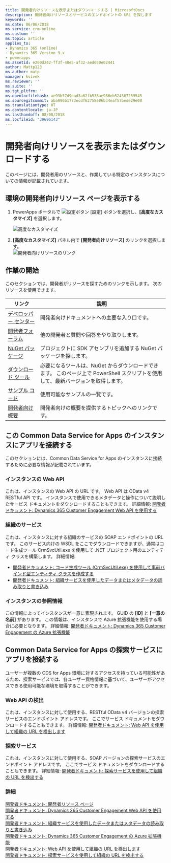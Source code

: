 ```yaml
---
title: 開発者向けリソースを表示またはダウンロードする | MicrosoftDocs
description: 開発者向けリソースとサービスのエンドポイントの URL を探します
keywords: ''
ms.date: 06/06/2018
ms.service: crm-online
ms.custom: ''
ms.topic: article
applies_to:
- Dynamics 365 (online)
- Dynamics 365 Version 9.x
- powerapps
ms.assetid: e200d242-ff3f-48e5-af32-aed050e02441
author: Mattp123
ms.author: matp
manager: kvivek
ms.reviewer: ''
ms.suite: ''
ms.tgt_pltfrm: ''
ms.openlocfilehash: ae93b57d9ead3a62fb538ae986eb524367259545
ms.sourcegitcommit: aba996b1773ecdf62758e06b34eaf57bede29e08
ms.translationtype: HT
ms.contentlocale: ja-JP
ms.lasthandoff: 08/08/2018
ms.locfileid: "39696143"
---
```

<!-- TODO: The Developer Resources page have to be updated to match this page -->

# <a name="view-or-download-developer-resources"></a>開発者向けリソースを表示またはダウンロードする

このページには、開発者用のリソースと、作業している特定のインスタンスについての情報が記載されています。 

## <a name="view-the-developer-resources-page-for-your-environment"></a>環境の開発者向けリソース ページを表示する

1. PowerApps ポータルで ![設定ボタン](../../administrator/media/settings-button-nav-bar.png) [設定] ボタンを選択し、**[高度なカスタマイズ]** を選択します。

    ![高度なカスタマイズ](media/advanced-customizations-menu.png)

1. **[高度なカスタマイズ]** パネル内で **[開発者向けリソース]** のリンクを選択します。<br />![開発者向けリソースのリンク](media/developer-resources-link.png)

## <a name="getting-started"></a>作業の開始 

このセクションでは、開発者がリソースを探すためのリンクを示します。 次のリソースを使用できます。


|リンク |説明|
|---------|---------|
|[デベロッパー センター](https://go.microsoft.com/fwlink/?LinkId=551006)|開発者向けドキュメントへの主要な入り口です。|
|[開発者フォーラム](https://go.microsoft.com/fwlink/?LinkId=550993)|他の開発者と質問や回答をやり取りします。|
|[NuGet パッケージ](https://go.microsoft.com/fwlink/?LinkId=550994)|プロジェクトに SDK アセンブリを追加する NuGet パッケージを探します。|
|[ダウンロード ツール](https://go.microsoft.com/fwlink/?LinkID=512122)|必要になるツールは、NuGet からダウンロードできます。 このページ上で PowerShell スクリプトを使用して、最新バージョンを取得します。|
|[サンプル コード](https://go.microsoft.com/fwlink/?LinkId=553007)|使用可能なサンプルの一覧です。|
|[開発者向け概要](https://go.microsoft.com/fwlink/?LinkId=550995)|開発者向けの概要を提供するトピックへのリンクです。|

<!-- TODO update 512122 to go to https://docs.microsoft.com/dynamics365/customer-engagement/developer/download-tools-nuget -->


## <a name="connect-your-apps-to-this-instance-of-common-data-service-for-apps"></a>この Common Data Service for Apps のインスタンスにアプリを接続する

このセクションには、Common Data Service for Apps のインスタンスに接続するために必要な情報が記載されています。

### <a name="instance-web-api"></a>インスタンスの Web API

これは、インスタンスの Web API の URL です。 Web API は OData v4 RESTful API です。 インスタンスで使用できるメタデータと操作について説明したサービス ドキュメントをダウンロードすることもできます。 詳細情報: [開発者ドキュメント: Dynamics 365 Customer Engagement Web API を使用する](/dynamics365/customer-engagement/developer/use-microsoft-dynamics-365-web-api)

### <a name="organization-service"></a>組織のサービス

これは、インスタンスに対する組織のサービスの SOAP エンドポイントの URL です。
このサービス向けの WSDL をここでダウンロードできますが、通常はコード生成ツール CrmSvcUtil.exe を使用して .NET プロジェクト用のエンティティ クラスを構築します。 詳細情報: 
- [開発者ドキュメント: コード生成ツール (CrmSvcUtil.exe) を使用して事前バインド型エンティティ クラスを作成する](/dynamics365/customer-engagement/developer/org-service/create-early-bound-entity-classes-code-generation-tool)
- [開発者ドキュメント: 組織サービスを使用したデータまたはメタデータの読み取りと書き込み](/dynamics365/customer-engagement/developer/org-service/use-organization-service-read-write-data-metadata)

### <a name="instance-reference-information"></a>インスタンスの参照情報

この情報によってインスタンスが一意に表現されます。 GUID の **[ID]** と **[一意の名前]** があります。
この情報は、インスタンスで Azure 拡張機能を使用する場合に必要となります。
詳細情報: [開発者ドキュメント: Dynamics 365 Customer Engagement の Azure 拡張機能](/dynamics365/customer-engagement/developer/azure-extensions)

## <a name="connect-your-apps-to-the-common-data-service-for-apps-discovery-service"></a>Common Data Service for Apps の探索サービスにアプリを接続する

ユーザーが複数の CDS for Apps 環境に対するアクセスを持っている可能性があるため、探索サービスでは、各ユーザー資格情報に基づいて、ユーザーがアクセスできる使用可能な環境を取得することができます。

### <a name="discovery-web-api"></a>Web API の検出

これは、インスタンスに対して使用する、RESTful OData v4 バージョンの探索サービスのエンドポイント アドレスです。 ここでサービス ドキュメントをダウンロードすることもできます。
詳細情報: [開発者ドキュメント: Web API を使用して組織の URL を検出します](/dynamics365/customer-engagement/developer/webapi/discover-url-organization-web-api)


### <a name="discovery-service"></a>探索サービス

これは、インスタンスに対して使用する、SOAP バージョンの探索サービスのエンドポイント アドレスです。 ここでサービス ドキュメントをダウンロードすることもできます。
詳細情報: [開発者ドキュメント: 探索サービスを使用して組織の URL を検出する](/dynamics365/customer-engagement/developer/org-service/discover-url-organization-organization-service)
  
### <a name="more-information"></a>詳細

[開発者ドキュメント: 開発者リソース ページ](/dynamics365/customer-engagement/developer/developer-resources-page)<br />
[開発者ドキュメント: Dynamics 365 Customer Engagement Web API を使用する](/dynamics365/customer-engagement/developer/use-microsoft-dynamics-365-web-api)<br />
[開発者ドキュメント: 組織サービスを使用したデータまたはメタデータの読み取りと書き込み](/dynamics365/customer-engagement/developer/org-service/use-organization-service-read-write-data-metadata)<br />
[開発者ドキュメント: Dynamics 365 Customer Engagement の Azure 拡張機能](/dynamics365/customer-engagement/developer/azure-extensions)<br />
[開発者ドキュメント: Web API を使用して組織の URL を検出します](/dynamics365/customer-engagement/developer/webapi/discover-url-organization-web-api)<br />
[開発者ドキュメント: 探索サービスを使用して組織の URL を検出する](/dynamics365/customer-engagement/developer/org-service/discover-url-organization-organization-service)
  

